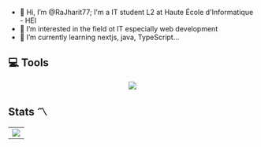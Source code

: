 - 👋 Hi, I’m @RaJharit77; I'm a IT student L2 at Haute École d'Informatique - HEI
- 👀 I’m interested in the field ot IT especially web development 
- 🌱 I’m currently learning nextjs, java, TypeScript...

## 💻 Tools

<p align="center">
  <a href="https://skillicons.dev">
    <img src="https://skillicons.dev/icons?i=js,ts,java,postgres,sqlite,react,vite,nextjs,github,idea,spring,postman,aws" />
  </a>
</p>

## Stats 〽️

<table>
  <tr>
    <td>
      <a href="https://github.com/anuraghazra/github-readme-stats">
        <img src="https://github-readme-stats.vercel.app/api/top-langs/?username=RaJharit77&layout=pie" /> 
      </a>
    </td>
</table>

